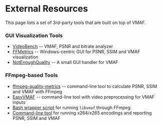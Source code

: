 External Resources
===================

This page lists a set of 3rd-party tools that are built on top of VMAF.

### GUI Visualization Tools

- [VideoBench](https://github.com/JNoDuq/videobench) -- VMAF, PSNR and bitrate analyzer
- [FFMetrics](https://github.com/fifonik/FFMetrics) -- Windows-centric GUI for PSNR, SSIM and VMAF visualization
- [NotEnoughQuality](https://github.com/Alkl58/NotEnoughQuality) -- A small GUI handler for VMAF

### FFmpeg-based Tools

- [ffmpeg-quality-metrics](https://github.com/slhck/ffmpeg-quality-metrics) -- command-line tool to calculate PSNR, SSIM and VMAF with FFmpeg
- [EasyVMAF](https://github.com/gdavila/easyVmaf) -- command-line tool with video preprocessing for VMAF inputs
- [Bash wrapper script](https://gist.github.com/Audition-CSBlock/bef34e553132efad883c0f128c46d638) for running `libvmaf` through FFmpeg
- [Command-line tool](https://github.com/BassThatHertz/video-quality-metrics) for running x264/x265 encodings and reporting PSNR, SSIM and VMAF
